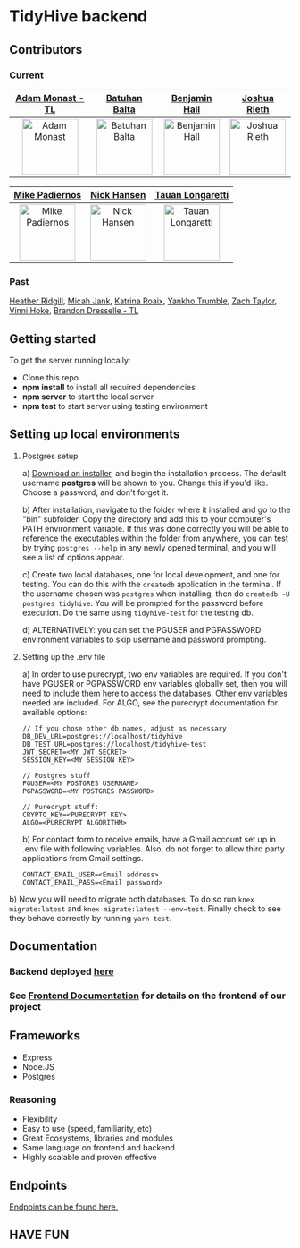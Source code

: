 # TidyHive backend

## Contributors

### Current

|                           [Adam Monast - TL](https://github.com/Adammonast)                           |                             [Batuhan Balta](https://github.com/baltabatuhan)                              |                             [Benjamin Hall](https://github.com/BenHall-7)                              |                             [Joshua Rieth](https://github.com/Bobj2018)                              |
| :---------------------------------------------------------------------------------------------------: | :-------------------------------------------------------------------------------------------------------: | :----------------------------------------------------------------------------------------------------: | :--------------------------------------------------------------------------------------------------: |
| <img alt="Adam Monast" src="https://avatars2.githubusercontent.com/Adammonast" width=100 height=100/> | <img alt="Batuhan Balta" src="https://avatars2.githubusercontent.com/baltabatuhan" width=100 height=100/> | <img alt="Benjamin Hall" src="https://avatars2.githubusercontent.com/BenHall-7" width=100 height=100/> | <img alt="Joshua Rieth" src="https://avatars2.githubusercontent.com/Bobj2018" width=100 height=100/> |

|                             [Mike Padiernos](https://github.com/mikepadiernos)                              |                             [Nick Hansen](https://github.com/Hansen-Nick)                              |                             [Tauan Longaretti](https://github.com/tauanlongaretti)                              |
| :---------------------------------------------------------------------------------------------------------: | :----------------------------------------------------------------------------------------------------: | :-------------------------------------------------------------------------------------------------------------: |
| <img alt="Mike Padiernos" src="https://avatars2.githubusercontent.com/mikepadiernos" width=100 height=100/> | <img alt="Nick Hansen" src="https://avatars2.githubusercontent.com/Hansen-Nick" width=100 height=100/> | <img alt="Tauan Longaretti" src="https://avatars2.githubusercontent.com/tauanlongaretti" width=100 height=100/> |

### Past

[Heather Ridgill](https://github.com/Heather-Ridgill), [Micah Jank](https://github.com/MicahJank), [Katrina Roaix](https://github.com/kroaix), [Yankho Trumble](https://github.com/Mayankho), [Zach Taylor](https://github.com/zbtaylor), [Vinni Hoke](https://github.com/vinnihoke), [Brandon Dresselle - TL](https://github.com/BDesselle)

## Getting started

To get the server running locally:

- Clone this repo
- **npm install** to install all required dependencies
- **npm server** to start the local server
- **npm test** to start server using testing environment

## Setting up local environments

1. Postgres setup

   a) [Download an installer](https://www.postgresql.org/download/), and begin the installation process. The default username **postgres** will be shown to you. Change this if you'd like. Choose a password, and don't forget it.

   b) After installation, navigate to the folder where it installed and go to the "bin" subfolder. Copy the directory and add this to your computer's PATH environment variable. If this was done correctly you will be able to reference the executables within the folder from anywhere, you can test by trying `postgres --help` in any newly opened terminal, and you will see a list of options appear.

   c) Create two local databases, one for local development, and one for testing. You can do this with the `createdb` application in the terminal. If the username chosen was `postgres` when installing, then do `createdb -U postgres tidyhive`. You will be prompted for the password before execution. Do the same using `tidyhive-test` for the testing db.

   d) ALTERNATIVELY: you can set the PGUSER and PGPASSWORD environment variables to skip username and password prompting.

2. Setting up the .env file

   a) In order to use purecrypt, two env variables are required. If you don't have PGUSER or PGPASSWORD env variables globally set, then you will need to include them here to access the databases. Other env variables needed are included. For ALGO, see the purecrypt documentation for available options:

   ```text
   // If you chose other db names, adjust as necessary
   DB_DEV_URL=postgres://localhost/tidyhive
   DB_TEST_URL=postgres://localhost/tidyhive-test
   JWT_SECRET=<MY JWT SECRET>
   SESSION_KEY=<MY SESSION KEY>

   // Postgres stuff
   PGUSER=<MY POSTGRES USERNAME>
   PGPASSWORD=<MY POSTGRES PASSWORD>

   // Purecrypt stuff:
   CRYPTO_KEY=<PURECRYPT KEY>
   ALGO=<PURECRYPT ALGORITHM>
   ```

   b) For contact form to receive emails, have a Gmail account set up in .env file with following variables. Also, do not forget to allow third party applications from Gmail settings.

   ```text
   CONTACT_EMAIL_USER=<Email address>
   CONTACT_EMAIL_PASS=<Email password>
   ```

b) Now you will need to migrate both databases. To do so run `knex migrate:latest` and `knex migrate:latest --env=test`. Finally check to see they behave correctly by running `yarn test`.

## Documentation

### Backend deployed [here](https://dashboard.heroku.com/apps/stage-homerun-be)

### See [Frontend Documentation](https://github.com/Lambda-School-Labs/homerun-fe) for details on the frontend of our project

## Frameworks

- Express
- Node.JS
- Postgres

### Reasoning

- Flexibility
- Easy to use (speed, familiarity, etc)
- Great Ecosystems, libraries and modules
- Same language on frontend and backend
- Highly scalable and proven effective

## Endpoints

[Endpoints can be found here.](https://documenter.getpostman.com/view/9155829/SzKbMFcG?version=latest)

## HAVE FUN
